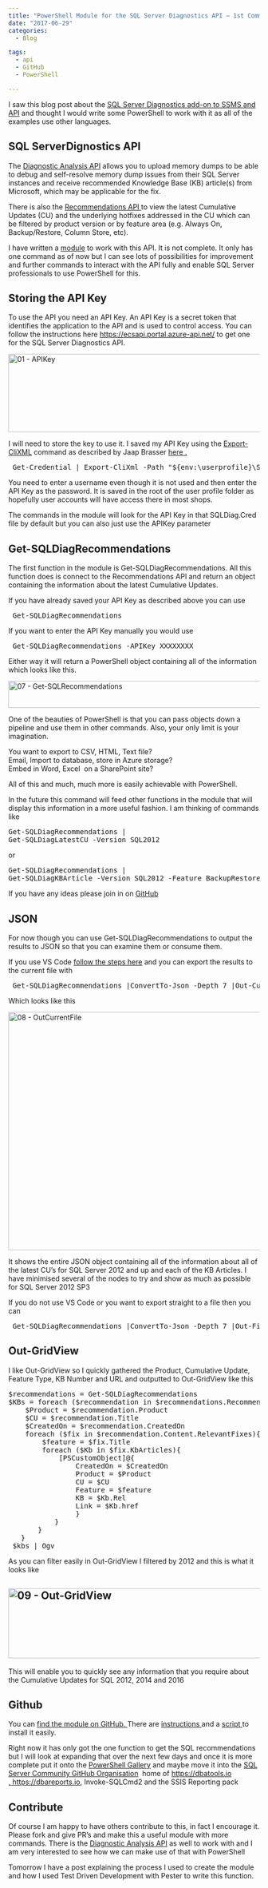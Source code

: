 ```yaml
---
title: "PowerShell Module for the SQL Server Diagnostics API – 1st Command Get-SQLDiagRecommendations"
date: "2017-06-29" 
categories:
  - Blog

tags:
  - api
  - GitHub 
  - PowerShell

---
```

<P>I saw this blog post about the <A href="https://blogs.msdn.microsoft.com/sql_server_team/sql-server-diagnostics-preview/" rel=noopener target=_blank>SQL Server Diagnostics add-on to SSMS and API</A> and thought I would write some PowerShell to work with it as all of the examples use other languages.</P>
<H2>SQL ServerDignostics API</H2>
<P>The <A href="https://ecsapi.portal.azure-api.net/docs/services/5942df13e495120e44bde7e3/operations/5942df16e4951208204beaf2" rel=noopener target=_blank>Diagnostic Analysis API</A> allows you to upload memory dumps to be able to debug and self-resolve memory dump issues from their SQL Server instances and receive recommended Knowledge Base (KB) article(s) from Microsoft, which may&nbsp;be applicable for the fix.</P>
<P>There is also the <A href="https://ecsapi.portal.azure-api.net/docs/services/594965d5e4951210cc7dd2c5" rel=noopener target=_blank>Recommendations API </A>to view the latest Cumulative Updates (CU) and the underlying hotfixes addressed in the CU which can be filtered by product version or by feature area (e.g. Always On, Backup/Restore, Column Store, etc).</P>
<P>I have written a <A href="https://github.com/SQLDBAWithABeard/SQLDiagAPI" rel=noopener target=_blank>module</A> to work with this API. It is not complete. It only has one command as of now but I can see lots of possibilities for improvement and further commands to interact with the API fully and enable SQL Server professionals to use PowerShell for this.</P>
<H2>Storing the API Key</H2>
<P>To use the API you need an API Key. An API Key is a secret token that identifies the application to the API and is used to control access. You can follow the instructions here <A href="https://ecsapi.portal.azure-api.net/" rel=noopener target=_blank>https://ecsapi.portal.azure-api.net/</A> to get one for the SQL Server Diagnostics API.</P>
<P><A href="https://blog.robsewell.com/assets/uploads/2017/06/01-apikey.png?ssl=1" rel=noopener target=_blank><IMG class="alignnone size-full wp-image-6331" alt="01 - APIKey" src="https://blog.robsewell.com/assets/uploads/2017/06/01-apikey.png?resize=630%2C157&amp;ssl=1" width=630 height=157 data-recalc-dims="1" loading="lazy" data-large-file="https://blog.robsewell.com/assets/uploads/2017/06/01-apikey.png?fit=630%2C157&amp;ssl=1" data-medium-file="https://blog.robsewell.com/assets/uploads/2017/06/01-apikey.png?fit=300%2C75&amp;ssl=1" data-image-description="" data-image-title="01 – APIKey" data-image-meta='{"aperture":"0","credit":"","camera":"","caption":"","created_timestamp":"0","copyright":"","focal_length":"0","iso":"0","shutter_speed":"0","title":"","orientation":"0"}' data-comments-opened="1" data-orig-size="1171,292" data-orig-file="https://blog.robsewell.com/assets/uploads/2017/06/01-apikey.png?fit=1171%2C292&amp;ssl=1" data-permalink="https://blog.robsewell.com/creating-a-powershell-module-and-tdd-for-get-sqldiagrecommendations/01-apikey/#main" data-attachment-id="6331"></A></P>
<P>I will need to store the key to use it. I saved my API Key using the <A href="https://msdn.microsoft.com/en-us/powershell/reference/5.1/microsoft.powershell.utility/export-clixml" rel=noopener target=_blank>Export-CliXML</A> command as described by Jaap Brasser <A href="http://www.jaapbrasser.com/tag/export-clixml/" rel=noopener target=_blank>here .</A></P><PRE class="lang:ps decode:true"> Get-Credential | Export-CliXml -Path "${env:\userprofile}\SQLDiag.Cred" </PRE>
<P>You need to enter a username even though it is not used and then enter the API Key as the password. It is saved in the root of the user profile folder as hopefully user accounts will have access there in most shops.</P>
<P>The commands in the module will look for the API Key in that&nbsp;SQLDiag.Cred file by default but you can also just use the APIKey parameter</P>
<H2>Get-SQLDiagRecommendations</H2>
<P>The first function in the module is Get-SQLDiagRecommendations. All this function does is connect to the Recommendations API and return an object containing the information about the latest Cumulative Updates.</P>
<P>If you have already saved your API Key as described above you can use</P><PRE class="lang:ps decode:true"> Get-SQLDiagRecommendations </PRE>
<P>If you want to enter the API Key manually you would use</P><PRE class="lang:ps decode:true"> Get-SQLDiagRecommendations -APIKey XXXXXXXX</PRE>
<P>Either way it will return a PowerShell object containing all of the information which looks like this.</P>
<P><A href="https://blog.robsewell.com/assets/uploads/2017/06/07-get-sqlrecommendations.png?ssl=1" rel=noopener target=_blank><IMG class="alignnone size-full wp-image-6338" alt="07 - Get-SQLRecommendations" src="https://blog.robsewell.com/assets/uploads/2017/06/07-get-sqlrecommendations.png?resize=630%2C54&amp;ssl=1" width=630 height=54 data-recalc-dims="1" loading="lazy" data-large-file="https://blog.robsewell.com/assets/uploads/2017/06/07-get-sqlrecommendations.png?fit=630%2C54&amp;ssl=1" data-medium-file="https://blog.robsewell.com/assets/uploads/2017/06/07-get-sqlrecommendations.png?fit=300%2C26&amp;ssl=1" data-image-description="" data-image-title="07 – Get-SQLRecommendations" data-image-meta='{"aperture":"0","credit":"","camera":"","caption":"","created_timestamp":"0","copyright":"","focal_length":"0","iso":"0","shutter_speed":"0","title":"","orientation":"0"}' data-comments-opened="1" data-orig-size="1395,120" data-orig-file="https://blog.robsewell.com/assets/uploads/2017/06/07-get-sqlrecommendations.png?fit=1395%2C120&amp;ssl=1" data-permalink="https://blog.robsewell.com/creating-a-powershell-module-and-tdd-for-get-sqldiagrecommendations/07-get-sqlrecommendations/#main" data-attachment-id="6338"></A></P>
<P>One of the beauties of PowerShell is that you can pass objects down a pipeline and use them in other commands. Also, your only limit is your imagination.</P>
<P>You want to export to CSV, HTML, Text file?<BR>Email, Import to database, store in Azure storage?<BR>Embed in Word, Excel&nbsp; on a SharePoint site?</P>
<P>All of this and much, much more is easily achievable with PowerShell.</P>
<P>In the future this command will feed other functions in the module that will display this information in a more useful fashion. I am thinking of commands like</P><PRE class="lang:ps decode:true">Get-SQLDiagRecommendations |
Get-SQLDiagLatestCU -Version SQL2012</PRE>
<P>or</P><PRE class="lang:ps decode:true">Get-SQLDiagRecommendations |
Get-SQLDiagKBArticle -Version SQL2012 -Feature BackupRestore</PRE>
<P>If you have any ideas please join in on <A href="https://github.com/SQLDBAWithABeard/SQLDiagAPI" rel=noopener target=_blank>GitHub</A></P>
<H2>JSON</H2>
<P>For now though you can use&nbsp;Get-SQLDiagRecommendations to output the results to JSON so that you can examine them or consume them.</P>
<P>If you use VS Code <A href="https://blog.robsewell.com/vscode-powershell-extension-1-4-0-new-command-out-currentfile/" rel=noopener target=_blank>follow the steps here</A> and you can export the results to the current file with</P><PRE class="lang:ps decode:true"> Get-SQLDiagRecommendations |ConvertTo-Json -Depth 7 |Out-CurrentFile </PRE>
<P>Which looks like this</P>
<P><A href="https://blog.robsewell.com/assets/uploads/2017/06/08-outcurrentfile.png?ssl=1" rel=noopener target=_blank><IMG class="alignnone size-full wp-image-6339" alt="08 - OutCurrentFile" src="https://blog.robsewell.com/assets/uploads/2017/06/08-outcurrentfile.png?resize=630%2C477&amp;ssl=1" width=630 height=477 data-recalc-dims="1" loading="lazy" data-large-file="https://blog.robsewell.com/assets/uploads/2017/06/08-outcurrentfile.png?fit=630%2C477&amp;ssl=1" data-medium-file="https://blog.robsewell.com/assets/uploads/2017/06/08-outcurrentfile.png?fit=300%2C227&amp;ssl=1" data-image-description="" data-image-title="08 – OutCurrentFile" data-image-meta='{"aperture":"0","credit":"","camera":"","caption":"","created_timestamp":"0","copyright":"","focal_length":"0","iso":"0","shutter_speed":"0","title":"","orientation":"0"}' data-comments-opened="1" data-orig-size="1256,950" data-orig-file="https://blog.robsewell.com/assets/uploads/2017/06/08-outcurrentfile.png?fit=1256%2C950&amp;ssl=1" data-permalink="https://blog.robsewell.com/creating-a-powershell-module-and-tdd-for-get-sqldiagrecommendations/08-outcurrentfile/#main" data-attachment-id="6339"></A></P>
<P>It shows the entire JSON object containing all of the information about all of the latest CU’s for SQL Server 2012 and up and each of the KB Articles. I have minimised several of the nodes to try and show as much as possible for SQL Server 2012 SP3</P>
<P>If you do not use VS Code or you want to export straight to a file then you can</P><PRE class="lang:ps decode:true"> Get-SQLDiagRecommendations |ConvertTo-Json -Depth 7 |Out-File -Path PATHTOFILE </PRE>
<H2>Out-GridView</H2>
<P>I like Out-GridView so I quickly gathered the Product, Cumulative Update, Feature Type, KB Number and URL and outputted to Out-GridView like this</P><PRE class="lang:ps decode:true">$recommendations = Get-SQLDiagRecommendations
$KBs = foreach ($recommendation in $recommendations.Recommendations){
    $Product = $recommendation.Product
    $CU = $recommendation.Title
    $CreatedOn = $recommendation.CreatedOn
    foreach ($fix in $recommendation.Content.RelevantFixes){
        $feature = $fix.Title
        foreach ($Kb in $fix.KbArticles){
            [PSCustomObject]@{
                CreatedOn = $CreatedOn
                Product = $Product
                CU = $CU
                Feature = $feature
                KB = $Kb.Rel
                Link = $Kb.href
                }
           }
       }
   }
 $kbs | Ogv </PRE>
<P>As you can filter easily in Out-GridView I filtered by 2012 and this is what it looks like</P>
<H2><A href="https://blog.robsewell.com/assets/uploads/2017/06/09-out-gridview.png?ssl=1" rel=noopener target=_blank><IMG class="alignnone size-full wp-image-6340" alt="09 - Out-GridView" src="https://blog.robsewell.com/assets/uploads/2017/06/09-out-gridview.png?resize=630%2C140&amp;ssl=1" width=630 height=140 data-recalc-dims="1" loading="lazy" data-large-file="https://blog.robsewell.com/assets/uploads/2017/06/09-out-gridview.png?fit=630%2C140&amp;ssl=1" data-medium-file="https://blog.robsewell.com/assets/uploads/2017/06/09-out-gridview.png?fit=300%2C67&amp;ssl=1" data-image-description="" data-image-title="09 – Out-GridView" data-image-meta='{"aperture":"0","credit":"","camera":"","caption":"","created_timestamp":"0","copyright":"","focal_length":"0","iso":"0","shutter_speed":"0","title":"","orientation":"0"}' data-comments-opened="1" data-orig-size="1238,275" data-orig-file="https://blog.robsewell.com/assets/uploads/2017/06/09-out-gridview.png?fit=1238%2C275&amp;ssl=1" data-permalink="https://blog.robsewell.com/creating-a-powershell-module-and-tdd-for-get-sqldiagrecommendations/09-out-gridview/#main" data-attachment-id="6340"></A></H2>
<P>This will enable you to quickly see any information that you require about the Cumulative Updates for SQL 2012, 2014 and 2016</P>
<H2>Github</H2>
<P>You can <A href="https://github.com/SQLDBAWithABeard/SQLDiagAPI" rel=noopener target=_blank>find the module on GitHub.&nbsp;</A>There are <A href="https://github.com/SQLDBAWithABeard/SQLDiagAPI/blob/master/install.md" rel=noopener target=_blank>instructions </A>and a <A href="https://github.com/SQLDBAWithABeard/SQLDiagAPI/blob/master/install.ps1" rel=noopener target=_blank>script </A>to install it easily.</P>
<P>Right now it has only got the one function to get the SQL recommendations but I will look at expanding that over the next few days and once it is more complete put it onto the <A href="https://www.powershellgallery.com/" rel=noopener target=_blank>PowerShell Gallery</A> and maybe move it into the <A href="https://github.com/sqlcollaborative" rel=noopener target=_blank>SQL Server Community GitHub Organisation</A>&nbsp; home of <SPAN style="COLOR: #0066cc"><A href="https://dbatools.io/" rel=noopener target=_blank>https://dbatools.io ,&nbsp;</A><A href="https://dbareports.io/" rel=noopener target=_blank>https://dbareports.io</A></SPAN>, Invoke-SQLCmd2 and the SSIS Reporting pack</P>
<H2>Contribute</H2>
<P>Of course I am happy to have others contribute to this, in fact I encourage it. Please fork and give PR’s and make this a useful module with more commands. There is the <A href="https://ecsapi.portal.azure-api.net/docs/services/5942df13e495120e44bde7e3/operations/5942df16e4951208204beaf2" rel=noopener target=_blank>Diagnostic Analysis API</A> as well to work with and I am very interested to see how we can make use of that with PowerShell</P>
<P>Tomorrow I have a post explaining the process I used to create the module and how I used Test Driven Development with Pester to write this function.</P>

